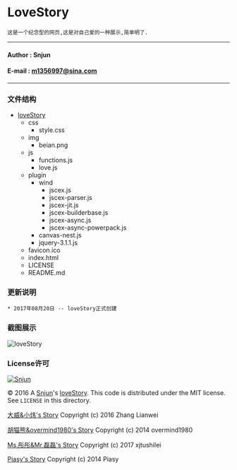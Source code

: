 
LoveStory
=========
`这是一个纪念型的网页,这是对自己爱的一种展示,简单明了.`

******
#### Author : Snjun
#### E-mail : m1356997@sina.com
*******

### 文件结构
* [loveStory](http://snjun.me/love)
    * css
        *  style.css
    * img
        *  beian.png
    * js
        *  functions.js
        *  love.js
    * plugin
        *  wind
           * jscex.js
           * jscex-parser.js
           * jscex-jit.js
           * jscex-builderbase.js
           * jscex-async.js
           * jscex-async-powerpack.js
        *  canvas-nest.js
        *  jquery-3.1.1.js
    * favicon.ico
    * index.html
    * LICENSE
    * README.md

### 更新说明
    * 2017年08月20日 -- loveStory正式创建

### 截图展示
![loveStory](http://snjun.me/love/img/201708210932.png "loveStory")	

### License许可

[![Snjun](https://img.shields.io/travis/rust-lang/rust.svg)](http://snjun.me/)

© 2016 A [Snjun](http://snjun.me/)'s [loveStory](http://snjun.me/love).  This code is distributed under the MIT license. See `LICENSE` in this directory.

[大威&小炜's Story](http://tianji.me/love/) Copyright (c) 2016 Zhang Lianwei

[胡猫熊&overmind1980's Story](http://oeasy.org/love/) Copyright (c) 2014 overmind1980

[Ms.彤彤&Mr.磊磊's Story](http://lovestory.xjtushilei.com/) Copyright (c) 2017 xjtushilei

[Piasy's Story](http://piasy.github.io/LoveStory/) Copyright (c) 2014 Piasy
